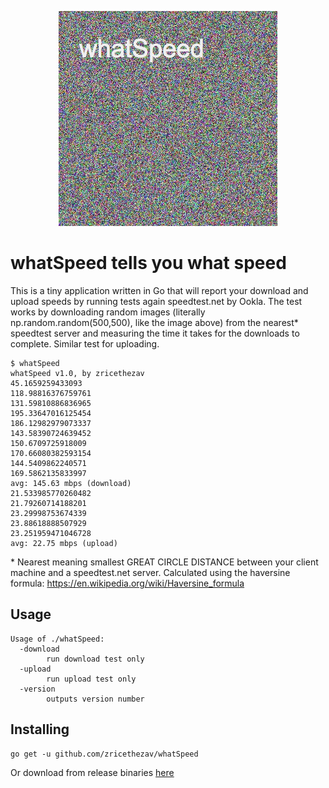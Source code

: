 <p align="center">
  <img alt="whatSpeed" src="https://raw.githubusercontent.com/zricethezav/gifs/master/whatspeed.png" />
</p>

# whatSpeed tells you what speed
This is a tiny application written in Go that will report your download and upload speeds by running tests again speedtest.net by Ookla. The test works by downloading random images (literally np.random.random(500,500), like the image above) from the nearest* speedtest server and measuring the time it takes for the downloads to complete. Similar test for uploading.  

```
$ whatSpeed
whatSpeed v1.0, by zricethezav
45.1659259433093
118.98816376759761
131.59810886836965
195.33647016125454
186.12982979073337
143.58390724639452
150.6709725918009
170.66080382593154
144.5409862240571
169.5862135833997
avg: 145.63 mbps (download)
21.533985770260482
21.79260714188201
23.29998753674339
23.88618888507929
23.251959471046728
avg: 22.75 mbps (upload)
```

\* Nearest meaning smallest GREAT CIRCLE DISTANCE between your client machine and a speedtest.net server. Calculated using the haversine formula: https://en.wikipedia.org/wiki/Haversine_formula

## Usage
```
Usage of ./whatSpeed:
  -download
        run download test only
  -upload
        run upload test only
  -version
        outputs version number
```

## Installing
```
go get -u github.com/zricethezav/whatSpeed
```
Or download from release binaries [here](https://github.com/zricethezav/whatSpeed/releases)
